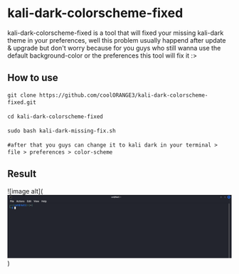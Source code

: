# kali-dark-colorscheme-fixed
kali-dark-colorscheme-fixed is a tool that will fixed your missing kali-dark theme in your preferences, well this problem usually happend after update & upgrade but don't worry because for you guys who still wanna use the default background-color or the preferences this tool will fix it :>

## How to use
    git clone https://github.com/coolORANGE3/kali-dark-colorscheme-fixed.git

    cd kali-dark-colorscheme-fixed
    
    sudo bash kali-dark-missing-fix.sh
    
    #after that you guys can change it to kali dark in your terminal > file > preferences > color-scheme

## Result
![image alt](![img alt](https://github.com/coolORANGE3/kali-dark-colorscheme-fix/blob/59788d0e7ac5ff14ed87f7731c4637808903cd42/kali-dark-scheme.png))